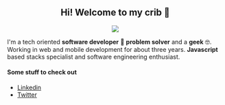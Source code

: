 <div style="text-align:center">
<h2 align="center">Hi! Welcome to my crib 👋</h2>


<p align="center">
<img src="https://media.giphy.com/media/w2KHfIlI3V7bi/giphy.gif" />
</p>

</div>

I'm a tech oriented **software developer** :rocket: **problem solver** and a **geek** :nerd_face:. Working in web and mobile development for about three years. **Javascript** based stacks specialist and software engineering enthusiast.

#### Some stuff to check out

* [Linkedin](https://linkedin.com.br/in/matheussousaf)
* [Twitter](https://twitter.com/matheussousaf4)
